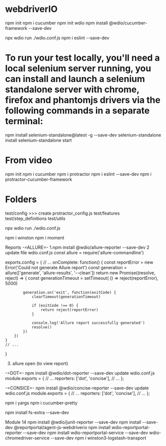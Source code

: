 # webdriverIO
npm init
npm i cucumber
npm init wdio
npm install @wdio/cucumber-framework --save-dev

npx wdio run ./wdio.conf.js
npm i eslint --save-dev

# To run your test locally, you'll need a local selenium server running, you can install and launch a selenium standalone server with chrome, firefox and phantomjs drivers via the following commands in a separate terminal: 
 
npm install selenium-standalone@latest -g --save-dev
selenium-standalone install
selenium-standalone start


# From video
npm init
npm i cucumber
npm i protractor
npm i eslint --save-dev
npm i protractor-cucumber-framework

# Folders
test/config  >>> create protractor_config.js
test/features
test/step_definitions
test/utils

npx wdio run ./wdio.conf.js


npm i winston
npm i moment

Reports
-=ALLURE=-
1.npm install @wdio/allure-reporter --save-dev
2 update file wdio.conf.js
const allure = require('allure-commandline')

exports.config = {
    // ...
    onComplete: function() {
        const reportError = new Error('Could not generate Allure report')
        const generation = allure(['generate', 'allure-results', '--clean'])
        return new Promise((resolve, reject) => {
            const generationTimeout = setTimeout(
                () => reject(reportError),
                5000)

            generation.on('exit', function(exitCode) {
                clearTimeout(generationTimeout)

                if (exitCode !== 0) {
                    return reject(reportError)
                }

                console.log('Allure report successfully generated')
                resolve()
            })
        })
    }
    // ...
}

3. allure open    (to view report)

-=DOT=-
npm install @wdio/dot-reporter --save-dev
update wdio.conf.js
module.exports = {
  // ...
  reporters: ['dot', 'concise'],
  // ...
};

-=CONSICE=-
npm install @wdio/concise-reporter --save-dev
update wdio.conf.js
module.exports = {
  // ...
  reporters: ['dot', 'concise'],
  // ...
};




npm i yargs
npm i cucumber-pretty

npm install fs-extra --save-dev

Module 14
npm install @wdio/junit-reporter --save-dev
npm install --save-dev @reportportal/agent-js-webdriverio
npm install wdio-reportportal-reporter --save-dev
npm install wdio-reportportal-service --save-dev
wdio-chromedriver-service --save-dev
npm i winston3-logstash-transport